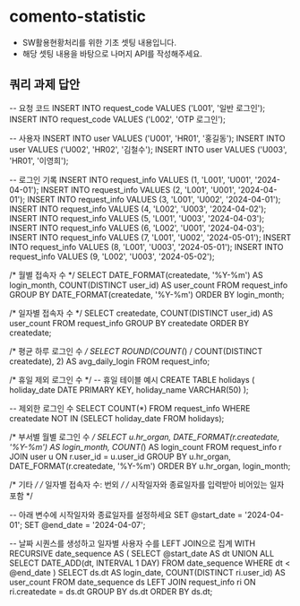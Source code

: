 ﻿# comento-statistic
- SW활용현황처리를 위한 기초 셋팅 내용입니다.
- 해당 셋팅 내용을 바탕으로 나머지 API를 작성해주세요.


## 쿼리 과제 답안
-- 요청 코드
INSERT INTO request_code VALUES ('L001', '일반 로그인');
INSERT INTO request_code VALUES ('L002', 'OTP 로그인');

-- 사용자
INSERT INTO user VALUES ('U001', 'HR01', '홍길동');
INSERT INTO user VALUES ('U002', 'HR02', '김철수');
INSERT INTO user VALUES ('U003', 'HR01', '이영희');

-- 로그인 기록
INSERT INTO request_info VALUES (1, 'L001', 'U001', '2024-04-01');
INSERT INTO request_info VALUES (2, 'L001', 'U001', '2024-04-01');
INSERT INTO request_info VALUES (3, 'L001', 'U002', '2024-04-01');
INSERT INTO request_info VALUES (4, 'L002', 'U003', '2024-04-02');
INSERT INTO request_info VALUES (5, 'L001', 'U003', '2024-04-03');
INSERT INTO request_info VALUES (6, 'L002', 'U001', '2024-04-03');
INSERT INTO request_info VALUES (7, 'L001', 'U002', '2024-05-01');
INSERT INTO request_info VALUES (8, 'L001', 'U003', '2024-05-01');
INSERT INTO request_info VALUES (9, 'L002', 'U003', '2024-05-02');


/* 월별 접속자 수 */
SELECT
    DATE_FORMAT(createdate, '%Y-%m') AS login_month,
    COUNT(DISTINCT user_id) AS user_count
FROM request_info
GROUP BY DATE_FORMAT(createdate, '%Y-%m')
ORDER BY login_month;

/* 일자별 접속자 수 */
SELECT
    createdate,
    COUNT(DISTINCT user_id) AS user_count
FROM request_info
GROUP BY createdate
ORDER BY createdate;

/* 평균 하루 로그인 수 */
SELECT
    ROUND(COUNT(*) / COUNT(DISTINCT createdate), 2) AS avg_daily_login
FROM request_info;

/* 휴일 제외 로그인 수 */
-- 휴일 테이블 예시
CREATE TABLE holidays (
    holiday_date DATE PRIMARY KEY,
    holiday_name VARCHAR(50)
);

-- 제외한 로그인 수
SELECT COUNT(*)
FROM request_info
WHERE createdate NOT IN (SELECT holiday_date FROM holidays);


/* 부서별 월별 로그인 수 */
SELECT
    u.hr_organ,
    DATE_FORMAT(r.createdate, '%Y-%m') AS login_month,
    COUNT(*) AS login_count
FROM request_info r
JOIN user u ON r.user_id = u.user_id
GROUP BY u.hr_organ, DATE_FORMAT(r.createdate, '%Y-%m')
ORDER BY u.hr_organ, login_month;


/* 기타 */
/* 일자별 접속자 수: 번외 */
/* 시작일자와 종료일자를 입력받아 비어있는 일자 포함 */

-- 아래 변수에 시작일자와 종료일자를 설정하세요
SET @start_date = '2024-04-01';
SET @end_date = '2024-04-07';

-- 날짜 시퀀스를 생성하고 일자별 사용자 수를 LEFT JOIN으로 집계
WITH RECURSIVE date_sequence AS (
    SELECT @start_date AS dt
    UNION ALL
    SELECT DATE_ADD(dt, INTERVAL 1 DAY)
    FROM date_sequence
    WHERE dt < @end_date
)
SELECT
    ds.dt AS login_date,
    COUNT(DISTINCT ri.user_id) AS user_count
FROM
    date_sequence ds
LEFT JOIN
    request_info ri ON ri.createdate = ds.dt
GROUP BY
    ds.dt
ORDER BY
    ds.dt;
